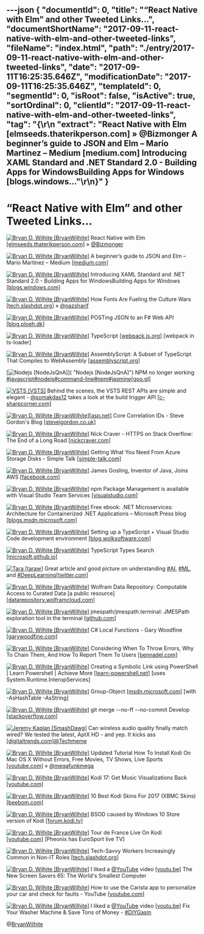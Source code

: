 ---json
{
  "documentId": 0,
  "title": "“React Native with Elm” and other Tweeted Links…",
  "documentShortName": "2017-09-11-react-native-with-elm-and-other-tweeted-links",
  "fileName": "index.html",
  "path": "./entry/2017-09-11-react-native-with-elm-and-other-tweeted-links",
  "date": "2017-09-11T16:25:35.646Z",
  "modificationDate": "2017-09-11T16:25:35.646Z",
  "templateId": 0,
  "segmentId": 0,
  "isRoot": false,
  "isActive": true,
  "sortOrdinal": 0,
  "clientId": "2017-09-11-react-native-with-elm-and-other-tweeted-links",
  "tag": "{\r\n  \"extract\": \"React Native with Elm [elmseeds.thaterikperson.com] » @Bizmonger A beginner’s guide to JSON and Elm – Mario Martinez – Medium [medium.com] Introducing XAML Standard and .NET Standard 2.0 - Building Apps for WindowsBuilding Apps for Windows [blogs.windows...\"\r\n}"
}
---

# “React Native with Elm” and other Tweeted Links…

[<img alt="Bryan D. Wilhite [BryanWilhite]" src="https://songhay.blob.core.windows.net/shared-social-twitter/BryanWilhite.jpeg">](http://t.co/UNdqV0Z1zz "Bryan D. Wilhite [BryanWilhite]") React Native with Elm [[elmseeds.thaterikperson.com]](https://elmseeds.thaterikperson.com/react-native-elm) » [@Bizmonger](http://twitter.com/Bizmonger)

[<img alt="Bryan D. Wilhite [BryanWilhite]" src="https://songhay.blob.core.windows.net/shared-social-twitter/BryanWilhite.jpeg">](http://t.co/UNdqV0Z1zz "Bryan D. Wilhite [BryanWilhite]") A beginner’s guide to JSON and Elm – Mario Martinez – Medium [[medium.com]](https://medium.com/@zenitram.oiram/a-beginners-guide-to-json-and-elm-c4a0c7e20002)

[<img alt="Bryan D. Wilhite [BryanWilhite]" src="https://songhay.blob.core.windows.net/shared-social-twitter/BryanWilhite.jpeg">](http://t.co/UNdqV0Z1zz "Bryan D. Wilhite [BryanWilhite]") Introducing XAML Standard and .NET Standard 2.0 - Building Apps for WindowsBuilding Apps for Windows [[blogs.windows.com]](https://blogs.windows.com/buildingapps/2017/05/19/introducing-xaml-standard-net-standard-2-0/)

[<img alt="Bryan D. Wilhite [BryanWilhite]" src="https://songhay.blob.core.windows.net/shared-social-twitter/BryanWilhite.jpeg">](http://t.co/UNdqV0Z1zz "Bryan D. Wilhite [BryanWilhite]") How Fonts Are Fueling the Culture Wars [[tech.slashdot.org]](https://tech.slashdot.org/story/17/05/22/1922215/how-fonts-are-fueling-the-culture-wars?utm_source=feedly1.0mainlinkanon&utm_medium=feed) » [@nazsharif](http://twitter.com/nazsharif)

[<img alt="Bryan D. Wilhite [BryanWilhite]" src="https://songhay.blob.core.windows.net/shared-social-twitter/BryanWilhite.jpeg">](http://t.co/UNdqV0Z1zz "Bryan D. Wilhite [BryanWilhite]") POSTing JSON to an F# Web API [[blog.ploeh.dk]](http://blog.ploeh.dk/2015/03/19/posting-json-to-an-f-web-api/)

[<img alt="Bryan D. Wilhite [BryanWilhite]" src="https://songhay.blob.core.windows.net/shared-social-twitter/BryanWilhite.jpeg">](http://t.co/UNdqV0Z1zz "Bryan D. Wilhite [BryanWilhite]") TypeScript [[webpack.js.org]](https://webpack.js.org/guides/typescript/) [webpack in ts-loader]

[<img alt="Bryan D. Wilhite [BryanWilhite]" src="https://songhay.blob.core.windows.net/shared-social-twitter/BryanWilhite.jpeg">](http://t.co/UNdqV0Z1zz "Bryan D. Wilhite [BryanWilhite]") AssemblyScript: A Subset of TypeScript That Compiles to WebAssembly [[assemblyscript.org]](http://assemblyscript.org/)

[<img alt="Nodejs [NodeJsQnA]" src="https://songhay.blob.core.windows.net/shared-social-twitter/NodeJsQnA.jpg">]( "Nodejs [NodeJsQnA]") NPM no longer working [#javascript](http://twitter.com/search?q=%23javascript)[#nodejs](http://twitter.com/search?q=%23nodejs)[#command-line](http://twitter.com/search?q=%23command-line)[#npm](http://twitter.com/search?q=%23npm)[#jasmine](http://twitter.com/search?q=%23jasmine)[[goo.gl]](https://goo.gl/rsJLvn)

[<img alt="VSTS [VSTS]" src="https://songhay.blob.core.windows.net/shared-social-twitter/VSTS.jpg">](https://t.co/UhzifGEEao "VSTS [VSTS]") Behind the scenes, the VSTS REST APIs are simple and elegant - [@somakdas12](http://twitter.com/somakdas12) takes a look at the build trigger API [[c-sharpcorner.com]](http://www.c-sharpcorner.com/article/visual-studio-team-service-trigger-a-build-using-any-http-client/)

[<img alt="Bryan D. Wilhite [BryanWilhite]" src="https://songhay.blob.core.windows.net/shared-social-twitter/BryanWilhite.jpeg">](http://t.co/UNdqV0Z1zz "Bryan D. Wilhite [BryanWilhite]")[[asp.net]](http://ASP.NET) Core Correlation IDs - Steve Gordon's Blog [[stevejgordon.co.uk]](https://www.stevejgordon.co.uk/asp-net-core-correlation-ids)

[<img alt="Bryan D. Wilhite [BryanWilhite]" src="https://songhay.blob.core.windows.net/shared-social-twitter/BryanWilhite.jpeg">](http://t.co/UNdqV0Z1zz "Bryan D. Wilhite [BryanWilhite]") Nick Craver - HTTPS on Stack Overflow: The End of a Long Road [[nickcraver.com]](https://nickcraver.com/blog/2017/05/22/https-on-stack-overflow/)

[<img alt="Bryan D. Wilhite [BryanWilhite]" src="https://songhay.blob.core.windows.net/shared-social-twitter/BryanWilhite.jpeg">](http://t.co/UNdqV0Z1zz "Bryan D. Wilhite [BryanWilhite]") Getting What You Need From Azure Storage Disks - Simple Talk [[simple-talk.com]](https://www.simple-talk.com/cloud/cloud-data/getting-need-azure-storage-disks/)

[<img alt="Bryan D. Wilhite [BryanWilhite]" src="https://songhay.blob.core.windows.net/shared-social-twitter/BryanWilhite.jpeg">](http://t.co/UNdqV0Z1zz "Bryan D. Wilhite [BryanWilhite]") James Gosling, Inventor of Java, Joins AWS [[facebook.com]](https://www.facebook.com/james.gosling.96/posts/10155133288856328)

[<img alt="Bryan D. Wilhite [BryanWilhite]" src="https://songhay.blob.core.windows.net/shared-social-twitter/BryanWilhite.jpeg">](http://t.co/UNdqV0Z1zz "Bryan D. Wilhite [BryanWilhite]") npm Package Management is available with Visual Studio Team Services [[visualstudio.com]](https://www.visualstudio.com/en-us/docs/package/npm/npmrc)

[<img alt="Bryan D. Wilhite [BryanWilhite]" src="https://songhay.blob.core.windows.net/shared-social-twitter/BryanWilhite.jpeg">](http://t.co/UNdqV0Z1zz "Bryan D. Wilhite [BryanWilhite]") Free ebook: .NET Microservices: Architecture for Containerized .NET Applications – Microsoft Press blog [[blogs.msdn.microsoft.com]](https://blogs.msdn.microsoft.com/microsoft_press/2017/05/19/free-ebook-net-microservices-architecture-for-containerized-net-applications/)

[<img alt="Bryan D. Wilhite [BryanWilhite]" src="https://songhay.blob.core.windows.net/shared-social-twitter/BryanWilhite.jpeg">](http://t.co/UNdqV0Z1zz "Bryan D. Wilhite [BryanWilhite]") Setting up a TypeScript + Visual Studio Code development environment [[blog.wolksoftware.com]](http://blog.wolksoftware.com/setting-up-your-typescript-vs-code-development-environment)

[<img alt="Bryan D. Wilhite [BryanWilhite]" src="https://songhay.blob.core.windows.net/shared-social-twitter/BryanWilhite.jpeg">](http://t.co/UNdqV0Z1zz "Bryan D. Wilhite [BryanWilhite]") TypeScript Types Search [[microsoft.github.io]](https://microsoft.github.io/TypeSearch/)

[<img alt="Tara [taraw]" src="https://songhay.blob.core.windows.net/shared-social-twitter/taraw.jpeg">](http://t.co/4HS7ZMeZq4 "Tara [taraw]") Great article and good picture on understanding [#AI](http://twitter.com/search?q=%23AI), [#ML](http://twitter.com/search?q=%23ML), and [#DeepLearning](http://twitter.com/search?q=%23DeepLearning)[[twitter.com]](https://twitter.com/evankirstel/status/882380011096780801)

[<img alt="Bryan D. Wilhite [BryanWilhite]" src="https://songhay.blob.core.windows.net/shared-social-twitter/BryanWilhite.jpeg">](http://t.co/UNdqV0Z1zz "Bryan D. Wilhite [BryanWilhite]") Wolfram Data Repository: Computable Access to Curated Data [a public resource] [[datarepository.wolframcloud.com]](https://datarepository.wolframcloud.com/)

[<img alt="Bryan D. Wilhite [BryanWilhite]" src="https://songhay.blob.core.windows.net/shared-social-twitter/BryanWilhite.jpeg">](http://t.co/UNdqV0Z1zz "Bryan D. Wilhite [BryanWilhite]") jmespath/jmespath.terminal: JMESPath exploration tool in the terminal [[github.com]](https://github.com/jmespath/jmespath.terminal)

[<img alt="Bryan D. Wilhite [BryanWilhite]" src="https://songhay.blob.core.windows.net/shared-social-twitter/BryanWilhite.jpeg">](http://t.co/UNdqV0Z1zz "Bryan D. Wilhite [BryanWilhite]") C# Local Functions - Gary Woodfine [[garywoodfine.com]](https://garywoodfine.com/c-local-functions/)

[<img alt="Bryan D. Wilhite [BryanWilhite]" src="https://songhay.blob.core.windows.net/shared-social-twitter/BryanWilhite.jpeg">](http://t.co/UNdqV0Z1zz "Bryan D. Wilhite [BryanWilhite]") Considering When To Throw Errors, Why To Chain Them, And How To Report Them To Users [[bennadel.com]](https://www.bennadel.com/blog/3273-considering-when-to-throw-errors-why-to-chain-them-and-how-to-report-them-to-users.htm)

[<img alt="Bryan D. Wilhite [BryanWilhite]" src="https://songhay.blob.core.windows.net/shared-social-twitter/BryanWilhite.jpeg">](http://t.co/UNdqV0Z1zz "Bryan D. Wilhite [BryanWilhite]") Creating a Symbolic Link using PowerShell | Learn Powershell | Achieve More [[learn-powershell.net]](https://learn-powershell.net/2013/07/16/creating-a-symbolic-link-using-powershell/) [uses System.Runtime.InteropServices]

[<img alt="Bryan D. Wilhite [BryanWilhite]" src="https://songhay.blob.core.windows.net/shared-social-twitter/BryanWilhite.jpeg">](http://t.co/UNdqV0Z1zz "Bryan D. Wilhite [BryanWilhite]") Group-Object [[msdn.microsoft.com]](https://msdn.microsoft.com/en-us/powershell/reference/5.1/microsoft.powershell.utility/group-object) [with -AsHashTable -AsString]

[<img alt="Bryan D. Wilhite [BryanWilhite]" src="https://songhay.blob.core.windows.net/shared-social-twitter/BryanWilhite.jpeg">](http://t.co/UNdqV0Z1zz "Bryan D. Wilhite [BryanWilhite]") git merge --no-ff --no-commit Develop [[stackoverflow.com]](https://stackoverflow.com/a/29048781/22944)

[<img alt="Jeremy Kaplan [SmashDawg]" src="https://songhay.blob.core.windows.net/shared-social-twitter/SmashDawg.jpg">](https://t.co/wxxwes6lsF "Jeremy Kaplan [SmashDawg]") Can wireless audio quality finally match wired? We tested the latest, AptX HD - and yep. It kicks ass [[digitaltrends.com]](https://www.digitaltrends.com/mobile/aptx-hd-vs-chord-mojo/)[@Techmeme](http://twitter.com/Techmeme)

[<img alt="Bryan D. Wilhite [BryanWilhite]" src="https://songhay.blob.core.windows.net/shared-social-twitter/BryanWilhite.jpeg">](http://t.co/UNdqV0Z1zz "Bryan D. Wilhite [BryanWilhite]") Updated Tutorial How To Install Kodi On Mac OS X Without Errors, Free Movies, TV Shows, Live Sports [[youtube.com]](https://www.youtube.com/watch?v=be8ArAIzBH8) » [@megafunkmega](http://twitter.com/megafunkmega)

[<img alt="Bryan D. Wilhite [BryanWilhite]" src="https://songhay.blob.core.windows.net/shared-social-twitter/BryanWilhite.jpeg">](http://t.co/UNdqV0Z1zz "Bryan D. Wilhite [BryanWilhite]") Kodi 17: Get Music Visualizations Back [[youtube.com]](https://www.youtube.com/watch?v=08AsPbUJkZk)

[<img alt="Bryan D. Wilhite [BryanWilhite]" src="https://songhay.blob.core.windows.net/shared-social-twitter/BryanWilhite.jpeg">](http://t.co/UNdqV0Z1zz "Bryan D. Wilhite [BryanWilhite]") 10 Best Kodi Skins For 2017 (XBMC Skins) [[beebom.com]](https://beebom.com/best-kodi-skins/)

[<img alt="Bryan D. Wilhite [BryanWilhite]" src="https://songhay.blob.core.windows.net/shared-social-twitter/BryanWilhite.jpeg">](http://t.co/UNdqV0Z1zz "Bryan D. Wilhite [BryanWilhite]") BSOD caused by Windows 10 Store version of Kodi [[forum.kodi.tv]](http://forum.kodi.tv/showthread.php?tid=293164)

[<img alt="Bryan D. Wilhite [BryanWilhite]" src="https://songhay.blob.core.windows.net/shared-social-twitter/BryanWilhite.jpeg">](http://t.co/UNdqV0Z1zz "Bryan D. Wilhite [BryanWilhite]") Tour de France Live On Kodi [[youtube.com]](https://www.youtube.com/watch?v=6VxcrB-nars) [Pheonix has EuroSport live TV]

[<img alt="Bryan D. Wilhite [BryanWilhite]" src="https://songhay.blob.core.windows.net/shared-social-twitter/BryanWilhite.jpeg">](http://t.co/UNdqV0Z1zz "Bryan D. Wilhite [BryanWilhite]") Tech-Savvy Workers Increasingly Common in Non-IT Roles [[tech.slashdot.org]](https://tech.slashdot.org/story/17/05/22/1855216/tech-savvy-workers-increasingly-common-in-non-it-roles?utm_source=feedly1.0mainlinkanon&utm_medium=feed)

[<img alt="Bryan D. Wilhite [BryanWilhite]" src="https://songhay.blob.core.windows.net/shared-social-twitter/BryanWilhite.jpeg">](http://t.co/UNdqV0Z1zz "Bryan D. Wilhite [BryanWilhite]") I liked a [@YouTube](http://twitter.com/YouTube) video [[youtu.be]](http://youtu.be/TOgjWmMpqhc?a) The New Screen Savers 65: The World's Smallest Computer

[<img alt="Bryan D. Wilhite [BryanWilhite]" src="https://songhay.blob.core.windows.net/shared-social-twitter/BryanWilhite.jpeg">](http://t.co/UNdqV0Z1zz "Bryan D. Wilhite [BryanWilhite]") How to use the Carista app to personalize your car and check for faults - YouTube [[youtube.com]](https://www.youtube.com/watch?v=AhZ_GiHraEM)

[<img alt="Bryan D. Wilhite [BryanWilhite]" src="https://songhay.blob.core.windows.net/shared-social-twitter/BryanWilhite.jpeg">](http://t.co/UNdqV0Z1zz "Bryan D. Wilhite [BryanWilhite]") I liked a [@YouTube](http://twitter.com/YouTube) video [[youtu.be]](http://youtu.be/_lYiVjk_xyw?a) Fix Your Washer Machine & Save Tons of Money - [#DIYGasm](http://twitter.com/search?q=%23DIYGasm)

@[BryanWilhite](https://twitter.com/BryanWilhite)
